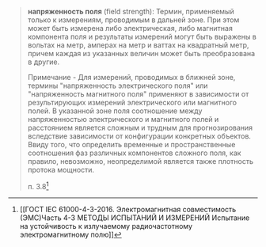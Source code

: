 >**напряженность поля** (field strength): Термин, применяемый только к измерениям, проводимым в дальней зоне. При этом может быть измерена либо электрическая, либо магнитная компонента поля и результаты измерений могут быть выражены в вольтах на метр, амперах на метр и ваттах на квадратный метр, причем каждая из указанных величин может быть преобразована в другие.  
>
>Примечание - Для измерений, проводимых в ближней зоне, термины "напряженность электрического поля" или "напряженность магнитного поля" применяют в зависимости от результирующих измерений электрического или магнитного полей. В указанной зоне поля соотношение между напряженностью электрического и магнитного полей и расстоянием является сложным и трудным для прогнозирования вследствие зависимости от конфигурации конкретных объектов. Ввиду того, что определить временные и пространственные соотношения фаз различных компонентов сложного поля, как правило, невозможно, неопределимой является также плотность протока мощности.
>
>п. 3.8[^1]

[^1]:[[ГОСТ IEC 61000-4-3-2016. Электромагнитная совместимость (ЭМС)Часть 4-3 МЕТОДЫ ИСПЫТАНИЙ И ИЗМЕРЕНИЙ Испытание на устойчивость к излучаемому радиочастотному электромагнитному полю]]